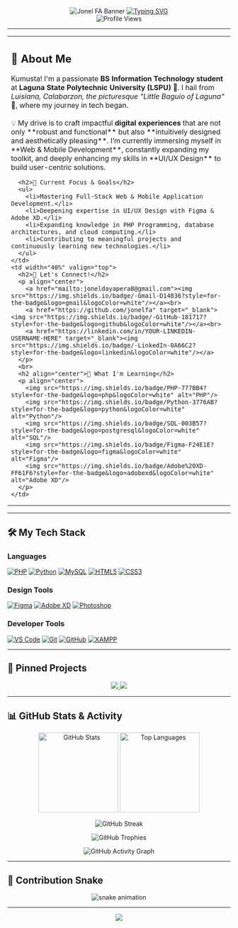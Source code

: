 <div align="center">
  <img src="https://capsule-render.vercel.app/api?type=waving&color=gradient&height=230&section=header&text=✨%20Jonel%20FA%20✨&fontSize=70&animation=fadeIn&fontColor=cba6f7&fontAlignY=40&desc=BSIT%20Student%20|%20Web%20%26%20Mobile%20Dev%20Enthusiast&descAlignY=65&descAlign=50&customColorList=0:11111b,30:1e1e2e,100:313244" alt="Jonel FA Banner"/>
  
  <a href="https://github.com/jonelfa">
    <img src="https://readme-typing-svg.herokuapp.com?font=Fira+Code&weight=500&size=20&pause=1000&color=94E2D5&center=true&vCenter=true&width=600&lines=👨‍🎓+BSIT+Student+%40+LSPU;💻+Aspiring+Web+%26+Mobile+Developer;🎨+UI%2FUX+Design+Enthusiast;🐘+PHP+%26+Python+Developer" alt="Typing SVG"/>
  </a>
  
  <br>
  <img src="https://komarev.com/ghpvc/?username=jonelfa&label=Profile%20Views&color=89b4fa&style=for-the-badge" alt="Profile Views"/>
</div>

---

<table width="100%">
  <tr>
    <td width="60%" valign="top">
      <h2>📝 About Me</h2>
      <p align="left">
        Kumusta! I'm a passionate <strong>BS Information Technology student</strong> at <strong>Laguna State Polytechnic University (LSPU)</strong> 🌿. I hail from <em>Luisiana, Calabarzon, the picturesque "Little Baguio of Laguna"</em> 🌲, where my journey in tech began.
        <br><br>
        💡 My drive is to craft impactful <strong>digital experiences</strong> that are not only **robust and functional** but also **intuitively designed and aesthetically pleasing**. I’m currently immersing myself in **Web & Mobile Development**, constantly expanding my toolkit, and deeply enhancing my skills in **UI/UX Design** to build user-centric solutions.
      </p>

      <h2>🚀 Current Focus & Goals</h2>
      <ul>
        <li>Mastering Full-Stack Web & Mobile Application Development.</li>
        <li>Deepening expertise in UI/UX Design with Figma & Adobe XD.</li>
        <li>Expanding knowledge in PHP Programming, database architectures, and cloud computing.</li>
        <li>Contributing to meaningful projects and continuously learning new technologies.</li>
      </ul>
    </td>
    <td width="40%" valign="top">
      <h2>🤝 Let's Connect!</h2>
      <p align="center">
        <a href="mailto:joneldayapera8@gmail.com"><img src="https://img.shields.io/badge/-Gmail-D14836?style=for-the-badge&logo=gmail&logoColor=white"/></a><br>
        <a href="https://github.com/jonelfa" target="_blank"><img src="https://img.shields.io/badge/-GitHub-181717?style=for-the-badge&logo=github&logoColor=white"/></a><br>
        <a href="https://linkedin.com/in/YOUR-LINKEDIN-USERNAME-HERE" target="_blank"><img src="https://img.shields.io/badge/-LinkedIn-0A66C2?style=for-the-badge&logo=linkedin&logoColor=white"/></a>
      </p>
      <br>
      <h2 align="center">🌱 What I'm Learning</h2>
      <p align="center">
        <img src="https://img.shields.io/badge/PHP-777BB4?style=for-the-badge&logo=php&logoColor=white" alt="PHP"/>
        <img src="https://img.shields.io/badge/Python-3776AB?style=for-the-badge&logo=python&logoColor=white" alt="Python"/>
        <img src="https://img.shields.io/badge/SQL-003B57?style=for-the-badge&logo=postgresql&logoColor=white" alt="SQL"/>
        <img src="https://img.shields.io/badge/Figma-F24E1E?style=for-the-badge&logo=figma&logoColor=white" alt="Figma"/>
        <img src="https://img.shields.io/badge/Adobe%20XD-FF61F6?style=for-the-badge&logo=adobexd&logoColor=white" alt="Adobe XD"/>
      </p>
    </td>
  </tr>
</table>

---

<h2>🛠️ My Tech Stack</h2>
<p align="center">
  <h3>Languages</h3>
  <a href="https://www.php.net/" target="_blank" rel="noreferrer"><img src="https://img.shields.io/badge/PHP-777BB4?style=for-the-badge&logo=php&logoColor=white" alt="PHP"/></a>
  <a href="https://www.python.org" target="_blank" rel="noreferrer"><img src="https://img.shields.io/badge/Python-3776AB?style=for-the-badge&logo=python&logoColor=white" alt="Python"/></a>
  <a href="https://www.mysql.com/" target="_blank" rel="noreferrer"><img src="https://img.shields.io/badge/MySQL-005C84?style=for-the-badge&logo=mysql&logoColor=white" alt="MySQL"/></a>
  <a href="https://developer.mozilla.org/en-US/docs/Web/HTML" target="_blank" rel="noreferrer"><img src="https://img.shields.io/badge/HTML5-E34F26?style=for-the-badge&logo=html5&logoColor=white" alt="HTML5"/></a>
  <a href="https://developer.mozilla.org/en-US/docs/Web/CSS" target="_blank" rel="noreferrer"><img src="https://img.shields.io/badge/CSS3-1572B6?style=for-the-badge&logo=css3&logoColor=white" alt="CSS3"/></a>
  
  <h3>Design Tools</h3>
  <a href="https://www.figma.com/" target="_blank" rel="noreferrer"><img src="https://img.shields.io/badge/Figma-F24E1E?style=for-the-badge&logo=figma&logoColor=white" alt="Figma"/></a>
  <a href="https://www.adobe.com/products/xd.html" target="_blank" rel="noreferrer"><img src="https://img.shields.io/badge/Adobe%20XD-FF61F6?style=for-the-badge&logo=adobexd&logoColor=white" alt="Adobe XD"/></a>
  <a href="https://www.adobe.com/products/photoshop.html" target="_blank" rel="noreferrer"><img src="https://img.shields.io/badge/Photoshop-31A8FF?style=for-the-badge&logo=adobephotoshop&logoColor=white" alt="Photoshop"/></a>
  
  <h3>Developer Tools</h3>
  <a href="https://code.visualstudio.com/" target="_blank" rel="noreferrer"><img src="https://img.shields.io/badge/VS%20Code-007ACC?style=for-the-badge&logo=visualstudiocode&logoColor=white" alt="VS Code"/></a>
  <a href="https://git-scm.com/" target="_blank" rel="noreferrer"><img src="https://img.shields.io/badge/Git-F05032?style=for-the-badge&logo=git&logoColor=white" alt="Git"/></a>
  <a href="https://github.com/" target="_blank" rel="noreferrer"><img src="https://img.shields.io/badge/GitHub-181717?style=for-the-badge&logo=github&logoColor=white" alt="GitHub"/></a>
  <a href="https://www.apachefriends.org/index.html" target="_blank" rel="noreferrer"><img src="https://img.shields.io/badge/XAMPP-FB7A24?style=for-the-badge&logo=xampp&logoColor=white" alt="XAMPP"/></a>
</p>

---

<h2>🚀 Pinned Projects</h2>
<p align="center">
  <a href="https://github.com/jonelfa/YOUR-FIRST-PROJECT">
    <img src="https://github-readme-stats.vercel.app/api/pin/?username=jonelfa&repo=YOUR-FIRST-PROJECT&theme=catppuccin_mocha&show_owner=true" />
  </a>
  <a href="https://github.com/jonelfa/YOUR-SECOND-PROJECT">
    <img src="https://github-readme-stats.vercel.app/api/pin/?username=jonelfa&repo=YOUR-SECOND-PROJECT&theme=catppuccin_mocha&show_owner=true" />
  </a>
</p>

---

<h2>📊 GitHub Stats & Activity</h2>
<p align="center">
  <img height="180" src="https://github-readme-stats.vercel.app/api?username=jonelfa&show_icons=true&theme=catppuccin_mocha&hide_border=true&count_private=true&include_all_commits=true" alt="GitHub Stats" />
  <img height="180" src="https://github-readme-stats.vercel.app/api/top-langs/?username=jonelfa&layout=compact&theme=catppuccin_mocha&hide_border=true" alt="Top Languages" />
</p>
<p align="center">
  <img src="https://github-readme-streak-stats.herokuapp.com?user=jonelfa&theme=catppuccin_mocha&hide_border=true" alt="GitHub Streak"/>
</p>
<p align="center">
  <img src="https://github-profile-trophy.vercel.app/?username=jonelfa&theme=catppuccin_mocha&no-frame=true&row=1&column=6" alt="GitHub Trophies" />
</p>
<p align="center">
  <img src="https://activity-graph.vercel.app/graph?username=jonelfa&theme=catppuccin" alt="GitHub Activity Graph" />
</p>

---

<h2>🐍 Contribution Snake</h2>
<div align="center">
  <img src="https://github.com/jonelfa/jonelfa/raw/output/github-contribution-grid-snake-dark.svg" alt="snake animation" style="max-width: 100%;"/>
</div>

---

<div align="center">
  <img src="https://capsule-render.vercel.app/api?type=waving&color=gradient&height=100&section=footer&customColorList=0:11111b,30:1e1e2e,100:313244"/>
</div>
